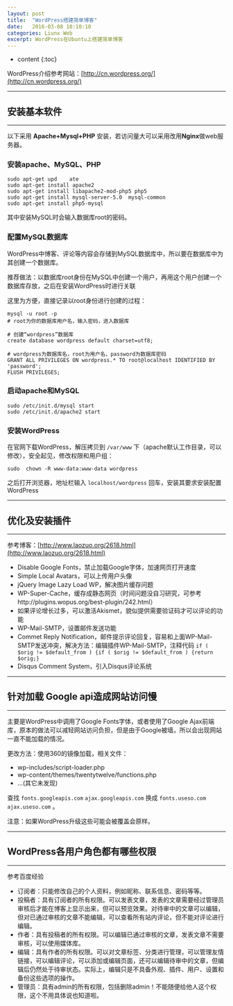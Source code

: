 ```yaml
---
layout: post
title:  "WordPress搭建简单博客"
date:   2016-03-08 10:10:10
categories: Liunx Web
excerpt: WordPress在Ubuntu上搭建简单博客
---
```


* content
{:toc}


WordPress介绍参考网站：[http://cn.wordpress.org/](http://cn.wordpress.org/)

---

## 安装基本软件

---

以下采用 **Apache+Mysql+PHP** 安装，若访问量大可以采用改用**Nginx**做web服务器。

### 安装apache、MySQL、PHP

```shell
sudo apt-get upd    ate
sudo apt-get install apache2
sudo apt-get install libapache2-mod-php5 php5
sudo apt-get install mysql-server-5.0  mysql-common
sudo apt-get install php5-mysql
```   

其中安装MySQL时会输入数据库root的密码。

### 配置MySQL数据库

WordPress中博客、评论等内容会存储到MySQL数据库中，所以要在数据库中为其创建一个数据库。

推荐做法：以数据库root身份在MySQL中创建一个用户，再用这个用户创建一个数据库存放，之后在安装WordPress时进行关联

这里为方便，直接记录以root身份进行创建的过程：

```shell
mysql -u root -p
# root为你的数据库用户名，输入密码，进入数据库

# 创建“wordpress”数据库
create database wordpress default charset=utf8;

# wordpress为数据库名，root为用户名，password为数据库密码
GRANT ALL PRIVILEGES ON wordpress.* TO root@localhost IDENTIFIED BY 'password';
FLUSH PRIVILEGES;
```    

### 启动apache和MySQL

```shell
sudo /etc/init.d/mysql start
sudo /etc/init.d/apache2 start
```    

### 安装WordPress

在官网下载WordPress，解压拷贝到 `/var/www` 下（apache默认工作目录，可以修改），安全起见，修改权限和用户组：

```shell
sudo  chown -R www-data:www-data wordpress
```    

之后打开浏览器，地址栏输入 `localhost/wordpress` 回车，安装其要求安装配置WordPress

---

## 优化及安装插件

---

参考博客：[http://www.laozuo.org/2618.html](http://www.laozuo.org/2618.html)

* Disable Google Fonts，禁止加载Google字体，加速网页打开速度
* Simple Local Avatars，可以上传用户头像
* jQuery Image Lazy Load WP，解决图片缓存问题
* WP-Super-Cache，缓存成静态网页（时间问题没自习研究，可参考http://plugins.wopus.org/best-plugin/242.html）
* 如果评论增长过多，可以激活Akismet，貌似提供需要验证码才可以评论的功能
* WP-Mail-SMTP，设置邮件发送功能
* Commet Reply Notification，邮件提示评论回复，容易和上面WP-Mail-SMTP发送冲突，解决方法：编辑插件WP-Mail-SMTP，注释代码 `if ( $orig != $default_from ) {if ( $orig != $default_from ) {return $orig;}`
* Disqus Comment System，引入Disqus评论系统

---

## 针对加载 Google api造成网站访问慢

---

主要是WordPress中调用了Google Fonts字体，或者使用了Google Ajax前端库，原本的做法可以减轻网站访问负担，但是由于Google被墙，所以会出现网站一直不能加载的情况。

更改方法：使用360的镜像加载，相关文件：

* wp-includes/script-loader.php
* wp-content/themes/twentytwelve/functions.php
* ...(其它未发现)

查找 `fonts.googleapis.com` `ajax.googleapis.com` 换成 `fonts.useso.com` `ajax.useso.com` 。

注意：如果WordPress升级这些可能会被覆盖会原样。

---

## WordPress各用户角色都有哪些权限

---

参考百度经验

* 订阅者：只能修改自己的个人资料，例如昵称、联系信息、密码等等。
* 投稿者：具有订阅者的所有权限。可以发表文章，发表的文章需要经过管理员审核后才能在博客上显示出来，但可以预览效果。对待审中的文章可以编辑，但对已通过审核的文章不能编辑，可以查看所有站内评论，但不能对评论进行编辑。
* 作者：具有投稿者的所有权限。可以编辑已通过审核的文章，发表文章不需要审核，可以使用媒体库。
* 编辑：具有作者的所有权限。可以对文章标签、分类进行管理，可以管理友情链接，可以编辑评论，可以添加或编辑页面，还可以编辑待审中的文章，但编辑后仍然处于待审状态。实际上，编辑只是不具备外观、插件、用户、设置和备份这些选项的操作。
* 管理员：具有admin的所有权限，包括删除admin！不能随便给他人这个权限，这个不用具体说也知道啦。